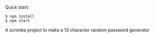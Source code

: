Quick start:

```
$ npm install
$ npm start
````

A scrimba project to make a 13 character random password generator